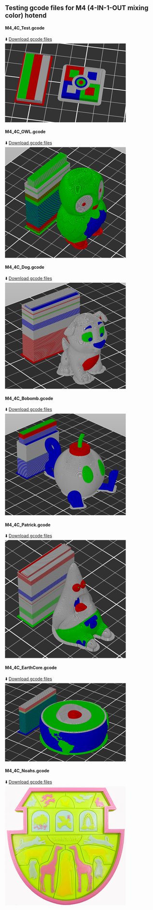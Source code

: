 ## Testing gcode files for M4 (4-IN-1-OUT mixing color) hotend
#### M4_4C_Test.gcode 
:arrow_down: [Download gcode files](M4_4C_test.zip)  
![](M4_4C_test.png)
#### M4_4C_OWL.gcode 
:arrow_down: [Download gcode files](M4_4C_OWL.zip)  
![](M4_4C_OWL.png)
#### M4_4C_Dog.gcode 
:arrow_down: [Download gcode files](M4_4C_Dog.zip)  
![](M4_4C_Dog.png)
#### M4_4C_Bobomb.gcode 
:arrow_down: [Download gcode files](M4_4C_Bobomb.zip)  
![](M4_4C_Bobomb.png)
#### M4_4C_Patrick.gcode 
:arrow_down: [Download gcode files](M4_4C_Patrick.zip)  
![](M4_4C_Patrick.png)
#### M4_4C_EarthCore.gcode 
:arrow_down: [Download gcode files](M4_4C_EarthCore.zip)  
![](M4_4C_EarthCore.png)
#### M4_4C_Noahs.gcode 
:arrow_down: [Download gcode files](M4_4C_Noahs.zip)  
![](M4_4C_Noahs.png)


